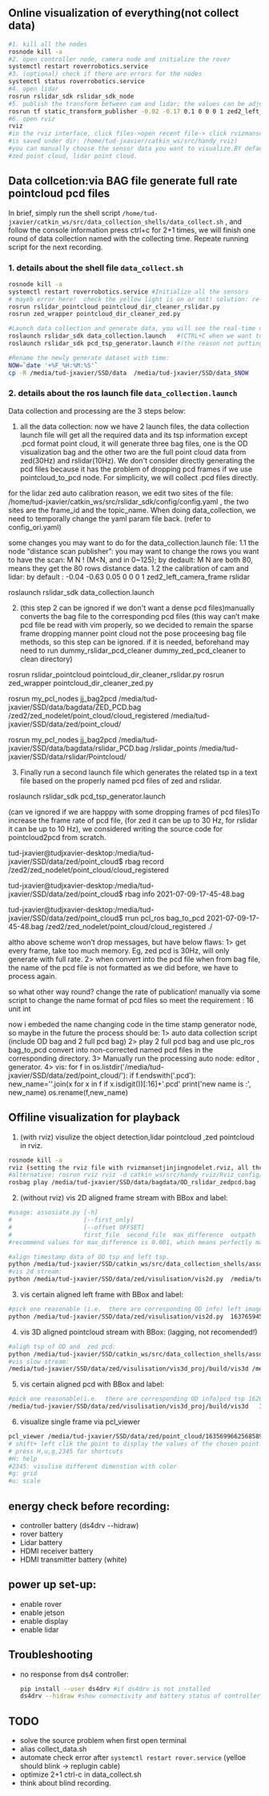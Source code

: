 ## Online visualization of everything(not collect data)
```bash
#1. kill all the nodes
rosnode kill -a 
#2. open controller node, camera node and initialize the rover
systemctl restart roverrobotics.service   
#3. (optional) check if there are errors for the nodes
systemctl status roverrobotics.service   
#4. open lidar
rosrun rslidar_sdk rslidar_sdk_node
#5. publish the transform between cam and lidar; the values can be adjusted wrt the calibration results
rosrun tf static_transform_publisher -0.02 -0.17 0.1 0 0 0 1 zed2_left_camera_frame rslidar 100   
#6. open rviz
rviz      
#in the rviz interface, click files->open recent file-> click rvizmansetjinjingnodelet.rviz  (this config file 
#is saved under dir: /home/tud-jxavier/catkin_ws/src/handy_rviz)
#you can manually choose the sensor data you want to visualize.BY default, it displays the bounding box, 
#zed point cloud, lidar point cloud.
```

## Data collcetion:via BAG file generate full rate pointcloud pcd files
In brief, simply run the shell script `/home/tud-jxavier/catkin_ws/src/data_collection_shells/data_collect.sh` , and follow the console information press ctrl+c for 2+1 times, we will finish one round of data collection named with the collecting time. Repeate running script for the next recording.

### 1. details about the shell file `data_collect.sh`
```bash
rosnode kill -a 
systemctl restart roverrobotics.service #Initialize all the sensors
# mayeb error here!  check the yellow light is on or not! solution: re-plug in the cable under HDMI.
rosrun rslidar_pointcloud pointcloud_dir_cleaner_rslidar.py 
rosrun zed_wrapper pointcloud_dir_cleaner_zed.py

#Launch data collection and generate data, you will see the real-time data streaming, wait a sec, shut down the .sh file) 
roslaunch rslidar_sdk data_collection.launch   #(CTRL+C when we want to stop the recording)
roslaunch rslidar_sdk pcd_tsp_generator.launch #(the reason not putting the two launch files together is because there might be incorrect tracking of tsp before finishing writing all the pcd data; details about this launch file is introduced later)

#Rename the newly generate dataset with time:
NOW=`date '+%F_%H:%M:%S'`
cp -R /media/tud-jxavier/SSD/data  /media/tud-jxavier/SSD/data_$NOW
```

### 2. details about the ros launch file `data_collection.launch`

Data collection and processing are the 3 steps below: <via BAG file generate full rate pointcloud pcd files>

1. all the data collection: now we have 2 launch files, the data collection launch file will get all the required data and its tsp information except .pcd format point cloud, it will generate three bag files, one is the OD visualization bag and the other two are the full point cloud data from zed(30Hz) and rslidar(10Hz). We don't consider directly generating the pcd files because it has the problem of dropping pcd frames if we use pointcloud_to_pcd node. For simplicity, we will collect .pcd files directly.


for the lidar zed auto calibration reason, we edit two sites of the file:
/home/tud-jxavier/catkin_ws/src/rslidar_sdk/config/config.yaml , the two sites are the frame_id and the topic_name. When doing data_collection, we need to temporally change the yaml param file back. (refer to config_ori.yaml)


some changes you may want to do for the data_collection.launch file:
	1.1 the node “distance scan publisher”: you may want to change the rows you want to have the scan:  M N !  (M<N, and in 0~125); by dedault: M N are both 80, means they get the 80 rows distance data.
	1.2 the calibration of cam and lidar: by default : -0.04 -0.63 0.05 0 0 0 1  zed2_left_camera_frame rslidar 

  
roslaunch rslidar_sdk data_collection.launch 

2. (this step 2 can be ignored if we don't want a dense pcd files)manually converts the bag file to the corresponding pcd files  (this way can’t make pcd file be read with vim properly, so we decided to remain the sparse frame dropping manner point cloud not the pose proceesing bag file methods, so this step can be ignored. if it is needed, beforehand may need to run dummy_rslidar_pcd_cleaner dummy_zed_pcd_cleaner to clean directory)

rosrun rslidar_pointcloud pointcloud_dir_cleaner_rslidar.py 
rosrun zed_wrapper pointcloud_dir_cleaner_zed.py

 rosrun my_pcl_nodes jj_bag2pcd  /media/tud-jxavier/SSD/data/bagdata/ZED_PCD.bag  /zed2/zed_nodelet/point_cloud/cloud_registered /media/tud-jxavier/SSD/data/zed/point_cloud/

rosrun my_pcl_nodes jj_bag2pcd  /media/tud-jxavier/SSD/data/bagdata/rslidar_PCD.bag  /rslidar_points /media/tud-jxavier/SSD/data/rslidar/Pointcloud/


3. Finally run a second launch file which  generates the related tsp in a text file based on the properly named pcd files of zed and rslidar. 

roslaunch rslidar_sdk pcd_tsp_generator.launch
 <some other information you may want to know if you want to collect a more densely pcd files for zed point cloud>

(can ve ignored if we are happpy with some dropping frames of pcd files)To increase the frame rate of pcd file, (for zed it can be up to 30  Hz, for rslidar it can be up to 10 Hz), we considered writing the source code for pointcloud2pcd from scratch.

tud-jxavier@tudjxavier-desktop:/media/tud-jxavier/SSD/data/zed/point_cloud$ rbag record /zed2/zed_nodelet/point_cloud/cloud_registered

tud-jxavier@tudjxavier-desktop:/media/tud-jxavier/SSD/data/zed/point_cloud$ rbag info 2021-07-09-17-45-48.bag 

tud-jxavier@tudjxavier-desktop:/media/tud-jxavier/SSD/data/zed/point_cloud$ rrun pcl_ros bag_to_pcd 2021-07-09-17-45-48.bag  /zed2/zed_nodelet/point_cloud/cloud_registered ./

  altho above scheme won’t drop messages, but have below flaws:
1>  get every frame, take too much memory. Eg, zed pcd is 30Hz,  will only generate with full rate.
2> when convert into the pcd file when from bag file, the name of the pcd file is not formatted as we did before, we have to process again.

so what other way round?  change the rate of publication!   manually via some script to change the name format of pcd files so meet the requirement : 16 unit int

now i embeded the name changing code in the time stamp generator node, so maybe in the future the process should be:
1> auto data collection script (include OD bag and 2 full pcd bag)
2> play 2 full pcd bag and use plc_ros  bag_to_pcd  convert into   non-corrected named pcd files in the corresponding directory.
3> Manually run the processing auto node:   editor , generator.
4>  vis:
	for f in os.listdir('/media/tud-jxavier/SSD/data/zed/point_cloud/'):
		if  f.endswith('.pcd'):
			new_name=''.join(x for x in f if x.isdigit())[:16]+'.pcd'
			print('new name is :', new_name)
			os.rename(f,new_name)


## Offiline visualization for playback
1. (with rviz) visulize the object detection,lidar pointcloud ,zed pointcloud in rviz.
```bash
rosnode kill -a
rviz (setting the rviz file with rvizmansetjinjingnodelet.rviz, all the config files for rviz is under dirctory : catkin_ws/src/handy_rviz)
#alternative: rosrun rviz rviz -d catkin_ws/src/handy_rviz/Rviz_config/rvizmansetjinjingnodelet.rviz
rosbag play /media/tud-jxavier/SSD/data/bagdata/OD_rslidar_zedpcd.bag
```      
2. (without rviz) vis 2D aligned frame stream with BBox and label:
```bash
#usage: assosiate.py [-h] 
#                    [--first_only] 
#                    [--offset OFFSET]
#                    first_file  second_file  max_difference  outpath
#recommend values for max_difference is 0.001, which means perfectly match of tsp.

#align timestamp data of OD tsp and left tsp.
python /media/tud-jxavier/SSD/catkin_ws/src/data_collection_shells/assosiate.py /media/tud-jxavier/SSD/data/zed/timestamps/timestamp_OD.txt /media/tud-jxavier/SSD/data/zed/timestamps/timestamp_IMG.txt 0.10001 /media/tud-jxavier/SSD/data/zed/timestamps/alighed_timestamp.txt
#vis 2d stream:
python /media/tud-jxavier/SSD/data/zed/visulisation/vis2d.py  /media/tud-jxavier/SSD/data/zed/timestamps/alighed_timestamp.txt
```

3. vis certain aligned left frame with BBox and label:
```bash
#pick one reasonable (i.e.  there are corresponding OD info) left image tsp 1626352358974896  for example.
python /media/tud-jxavier/SSD/data/zed/visulisation/vis2d.py  1637659459417035
```

4. vis 3D aligned pointcloud stream with BBox: (lagging, not recomended!)
```bash
#aligh tsp of OD and  zed pcd:
python /media/tud-jxavier/SSD/catkin_ws/src/data_collection_shells/assosiate.py /media/tud-jxavier/SSD/data/zed/timestamps/timestamp_OD.txt /media/tud-jxavier/SSD/data/zed/timestamps/timestamp_pcd_zed.txt 0.10001 /media/tud-jxavier/SSD/data/zed/timestamps/alighed_timestamp.txt
#vis slow stream:
/media/tud-jxavier/SSD/data/zed/visulisation/vis3d_proj/build/vis3d /media/tud-jxavier/SSD/data/zed/timestamps/alighed_timestamp.txt
```

5. vis certain aligned pcd with BBox and label:
```bash
#pick one reasonable(i.e.  there are corresponding OD info)pcd tsp 1626352359374947  for example.
/media/tud-jxavier/SSD/data/zed/visulisation/vis3d_proj/build/vis3d   1637659449616185
```

6. visualize single frame via pcl_viewer
```bash
pcl_viewer /media/tud-jxavier/SSD/data/zed/point_cloud/1635699662568589.pcd  -use_point_picking
# shift+ left clik the point to display the values of the chosen point.
# press H,u,g,2345 for shortcuts
#H: help
#2345: visulise different dimenstion with color
#g: grid
#u: scale
```
		
## energy check before recording:
- controller battery (ds4drv --hidraw)
- rover battery
- Lidar battery
- HDMI receiver battery
- HDMI transmitter battery (white)


## power up set-up:
- enable rover
- enable jetson
- enable display
- enable lidar

## Troubleshooting
- no response from ds4 controller: 
	```bash
	pip install --user ds4drv #if ds4drv is not installed
	ds4drv --hidraw #show connectivity and battery status of controller
	```
 
## TODO
- solve the source problem when first open terminal
- alias collect_data.sh
- automate check error after `systemctl restart rover.service` (yelloe should blink -> replugin cable)
- optimize 2+1 ctrl-c in data_collect.sh
- think about blind recording.





